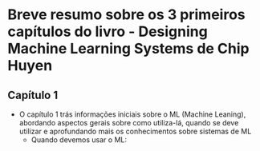 # Breve resumo sobre os 3 primeiros capítulos do livro - Designing Machine Learning Systems de Chip Huyen

## Capítulo 1

- O capítulo 1 trás informações iniciais sobre o ML (Machine Leaning), abordando aspectos gerais sobre como utiliza-lá, quando se deve utilizar e aprofundando mais os conhecimentos sobre sistemas de ML
  - Quando devemos usar o ML:
    
